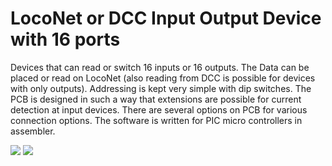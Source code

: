 # LocoNet or DCC Input Output Device with 16 ports

Devices that can read or switch 16 inputs or 16 outputs. The Data can be placed or read on LocoNet (also reading from DCC is possible for devices with only outputs). Addressing is kept very simple with dip switches. The PCB is designed in such a way that extensions are possible for current detection at input devices. There are several options on PCB for various connection options. The software is written for PIC micro controllers in assembler.

<img alt=" " src=https://github.com/GeertGiebens/LocoNet-or-DCC-Input-Output-Device-with-16-ports/blob/master/LocoNet%20input%20Device.png>

<img alt=" " src=https://github.com/GeertGiebens/LocoNet-or-DCC-Input-Output-Device-with-16-ports/blob/master/LocoNet%20(DCC)%20Output%20Device.png>

